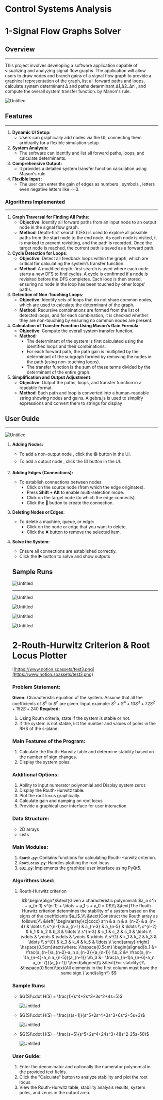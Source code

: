 # Control Systems Analysis

# 1-Signal Flow Graphs Solver

## **Overview**

---

This project involves developing a software application capable of visualizing and analyzing signal flow graphs. The application will allow users to draw nodes and branch gains of a signal flow graph to provide a graphical representation of the graph, list all forward paths and loops, calculate system determinant Δ and paths determinant Δ1,Δ2..Δn , and compute the overall system transfer function. by Manon's rule.

![Untitled](Control%20Systems%20Analysis%205dbd51598fba44fbac5f2049f8ff9219/Untitled.png)

## **Features**

---

1. **Dynamic UI Setup:**
    - Users can graphically add nodes via the UI, connecting them arbitrarily for a flexible simulation setup.
2. **System Analysis:**
    - The software can identify and list all forward paths, loops, and calculate determinants.
3. **Comprehensive Output:**
    - It provides a detailed system transfer function calculation using Mason's rule.
4. **Flexible Input :**
    - The user can enter the gain of edges as numbers , symbols , letters even negative letters like -H3.

### **Algorithms Implemented**

---

1. **Graph Traversal for Finding All Paths**:
    - **Objective**: Identify all forward paths from an input node to an output node in the signal flow graph.
    - **Method**: Depth-first search (DFS) is used to explore all possible paths from the start node to the end node. As each node is visited, it is marked to prevent revisiting, and the path is recorded. Once the target node is reached, the current path is saved as a forward path.
2. **Cycle Detection for Loops**:
    - **Objective**: Detect all feedback loops within the graph, which are critical for calculating the system’s transfer function.
    - **Method**: A modified depth-first search is used where each node starts a new DFS to find cycles. A cycle is confirmed if a node is revisited before the DFS completes. Each loop is then stored, ensuring no node in the loop has been touched by other loops' paths.
3. **Detection of Non-Touching Loops**:
    - **Objective**: Identify sets of loops that do not share common nodes, which are used to calculate the determinant of the graph.
    - **Method**: Recursive combinations are formed from the list of detected loops, and for each combination, it is checked whether they are non-touching by ensuring no common nodes are present.
4. **Calculation of Transfer Function Using Mason’s Gain Formula**:
    - **Objective**: Compute the overall system transfer function.
    - **Method**:
        - The determinant of the system is first calculated using the identified loops and their combinations.
        - For each forward path, the path gain is multiplied by the determinant of the subgraph formed by removing the nodes in the path (using non-touching loops).
        - The transfer function is the sum of these terms divided by the determinant of the entire graph.
5. **Simplification and Output Adjustment**:
    - **Objective**: Output the paths, loops, and transfer function in a readable format.
    - **Method**: Each path and loop is converted into a human-readable string showing nodes and gains. Algebra.js is used to simplify expressions and convert them to strings for display

## User Guide

---

![Untitled](Control%20Systems%20Analysis%205dbd51598fba44fbac5f2049f8ff9219/Untitled%201.png)

1. **Adding Nodes:**
    - To add a non-output node , click the 🟢 button in the UI.
    - To add a output node , click the 🟨 button in the UI.
2. **Adding Edges (Connections):**
    - To establish connections between nodes
        - Click on the source node (from which the edge originates).
        - Press **Shift + Alt** to enable multi-selection mode.
        - Click on the target node (to which the edge connects).
        - Click the 🔗 button to create the connection.
3. **Deleting Nodes or Edges:**
    - To delete a machine, queue, or edge:
        - Click on the node or edge that you want to delete.
        - Click the ❌ button to remove the selected item.
4. **Solve the System:**
    - Ensure all connections are established correctly.
    - Click the ▶️ button to solve and show outputs
    
    ## Sample Runs
    
    ![Untitled](Control%20Systems%20Analysis%205dbd51598fba44fbac5f2049f8ff9219/Untitled%202.png)
    
    ---
    
    ![Untitled](Control%20Systems%20Analysis%205dbd51598fba44fbac5f2049f8ff9219/Untitled.png)
    
    ![Untitled](Control%20Systems%20Analysis%205dbd51598fba44fbac5f2049f8ff9219/Untitled%203.png)
    
    ![Untitled](Control%20Systems%20Analysis%205dbd51598fba44fbac5f2049f8ff9219/Untitled%204.png)
    
    ![Untitled](Control%20Systems%20Analysis%205dbd51598fba44fbac5f2049f8ff9219/Untitled%205.png)
    
    # 2-Routh-Hurwitz Criterion & Root Locus Plotter
    
    ![https://www.notion.soassets/test3.png](https://www.notion.soassets/test3.png)
    
    ### **Problem Statement:**
    
    **Given:**
    Characteristic equation of the system. Assume that all the coefficients of $S^0$  to $S^n$ are given.
    Input example: $S^5+S^4+10S^3+72S^2+152S+240$
    **Required:**
    
    1. Using Routh criteria, state if the system is stable or not.
    2. If the system is not stable, list the number and values of poles in the RHS of the s-plane.
    
    ### **Main Features of the Program:**
    
    1. Calculate the Routh-Hurwitz table and determine stability based on the number of sign changes.
    2. Display the system poles.
    
    ### **Additional Options:**
    
    1. Ability to input numerator polynomial and Display system zeros
    2. Display the Routh-Hurwitz table.
    3. Plot the root locus graphically.
    4. Calculate gain and damping on root locus
    5. Provide a graphical user interface for user interaction.
    
    ### **Data Structure:**
    
    - 2D arrays
    - Lists
    
    ### **Main Modules:**
    
    1. **`Routh.py`**: Contains functions for calculating Routh-Hurwitz criterion.
    2. **`RootLocus.py`**: Handles plotting the root locus.
    3. **`GUI.py`**: Implements the graphical user interface using PyQt5.
    
    ### **Algorithms Used:**
    
    1. $\text{Routh-Hurwitz criterion}$
        
        $$
        \begin{align*}&\text{Given a characteristic polynomial: $a_n s^n + a_{n-1} s^{n-1} + \ldots + a_1 s + a_0 = 0$}\\
        &\text{The Routh-Hurwitz criterion determines the stability of a system based on the signs of the coefficients $a_i$.}\\ &\text{Construct the Routh array as follows:}\\
        &\left[
        \begin{array}{c|cccc}
        s^n & a_n & a_{n-2} & a_{n-4} & \ldots \\
        s^{n-1} & a_{n-1} & a_{n-3} & a_{n-5} & \ldots \\
        s^{n-2} & b_1 & b_2 & b_3 & \ldots \\
        s^{n-3} & c_1 & c_2 & c_3 & \ldots \\
        \vdots & \vdots & \vdots & \vdots & \ddots \\
        s^{1} & k_1 & k_2 & k_3 & \ldots \\
        s^{0} & k_3 & k_4 & k_5 & \ldots \\
        \end{array}
        \right]
        \hspace{0.5cm}\text{where: }\hspace{0.5cm}
        \begin{aligned}b_1 &= \frac{a_{n-1}a_{n-2}-a_n a_{n-3}}{a_{n-1}} \\b_2 &= \frac{a_{n-1}a_{n-4}-a_n a_{n-5}}{a_{n-1}} \\b_3 &= \frac{a_{n-1}a_{n-6}-a_n a_{n-7}}{a_{n-1}} \\\end{aligned}\\
        &\text{For stability:}\\
        &\hspace{0.5cm}\text{All elements in the first column must have the same sign.}
        \end{align*}
        $$
        
    
    ### **Sample Runs:**
    
    - $G(S)\cdot H(S) = \frac{1}{s^4+2s^3+3s^2+4s+5}$
        
        ![Untitled](Control%20Systems%20Analysis%205dbd51598fba44fbac5f2049f8ff9219/Untitled%206.png)
        
    - $G(S)\cdot H(S) = \frac{s(s+1)}{s^5+2s^4+3s^3+6s^2+5s+3}$
        
        ![Untitled](Control%20Systems%20Analysis%205dbd51598fba44fbac5f2049f8ff9219/Untitled%207.png)
        
    - $G(S)\cdot H(S) = \frac{s+5}{s^5+2s^4+24s^3+48s^2-25s-50}$
        
        ![Untitled](Control%20Systems%20Analysis%205dbd51598fba44fbac5f2049f8ff9219/Untitled%208.png)
        
    
    ### **User Guide:**
    
    1. Enter the denominator and optionally the numerator polynomial in the provided text fields.
    2. Click the "Calculate" button to analyze stability and plot the root locus.
    3. View the Routh-Hurwitz table, stability analysis results, system poles, and zeros in the output area.